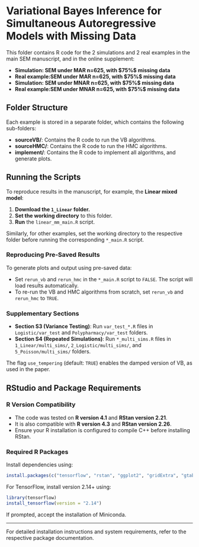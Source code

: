 # Variational Bayes Inference for Simultaneous Autoregressive Models with Missing Data

This folder contains R code for the 2 simulations and 2 real examples in the main SEM manuscript, and in the online supplement:

- **Simulation: SEM under MAR n=625, with $75%\$ missing data**
- **Real example:SEM under MAR n=625, with $75%\$ missing data**
-  **Simulation: SEM under MNAR n=625, with $75%\$ missing data**
- **Real example:SEM under MNAR n=625, with $75%\$ missing data**

## Folder Structure

Each example is stored in a separate folder, which contains the following sub-folders:

- **sourceVB/**: Contains the R code to run the VB algorithms.
- **sourceHMC/**: Contains the R code to run the HMC algorithms.
- **implement/**: Contains the R code to implement all algorithms, and generate plots.


## Running the Scripts

To reproduce results in the manuscript, for example, the **Linear mixed model**:

1. **Download the `1_Linear` folder.**
2. **Set the working directory** to this folder.
3. **Run** the `linear_mm_main.R` script.

Similarly, for other examples, set the working directory to the respective folder before running the corresponding `*_main.R` script.

### **Reproducing Pre-Saved Results**

To generate plots and output using pre-saved data:

- Set `rerun_vb` and `rerun_hmc` in the `*_main.R` script to `FALSE`. The script will load results automatically.
- To re-run the VB and HMC algorithms from scratch, set `rerun_vb` and `rerun_hmc` to `TRUE`.

### **Supplementary Sections**

- **Section S3 (Variance Testing)**: Run `var_test_*.R` files in `Logistic/var_test` and `Polypharmacy/var_test` folders.
- **Section S4 (Repeated Simulations)**: Run `*_multi_sims.R` files in `1_Linear/multi_sims/`, `2_Logistic/multi_sims/`, and `5_Poisson/multi_sims/` folders.

The flag `use_tempering` (default: `TRUE`) enables the damped version of VB, as used in the paper.

## RStudio and Package Requirements

### **R Version Compatibility**

- The code was tested on **R version 4.1** and **RStan version 2.21**.
- It is also compatible with **R version 4.3** and **RStan version 2.26**.
- Ensure your R installation is configured to compile C++ before installing RStan.

### **Required R Packages**

Install dependencies using:

```r
install.packages(c("tensorflow", "rstan", "ggplot2", "gridExtra", "gtable", "mvtnorm", "dplyr"))
```

For TensorFlow, install version 2.14+ using:

```r
library(tensorflow)
install_tensorflow(version = "2.14")
```

If prompted, accept the installation of Miniconda.

---

For detailed installation instructions and system requirements, refer to the respective package documentation.
